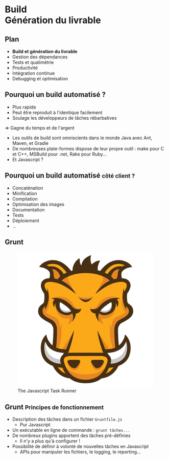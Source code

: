 # Build</br>Génération du livrable

<!-- .slide: data-background="/assets/zenika/images/title-background.png" -->



## Plan

- **Build et génération du livrable**
- Gestion des dépendances
- Tests et qualimétrie
- Productivité
- Intégration continue
- Debugging et optimisation



## Pourquoi un build automatisé ?

- Plus rapide
- Peut être reproduit à l'identique facilement
- Soulage les développeurs de tâches rébarbatives

&#8658; <!-- fat right arrow --> Gagne du temps et de l'argent

- Les outils de build sont omniscients dans le monde Java avec Ant, Maven, et
Gradle
- De nombreuses plate-formes dispose de leur propre outil : make pour C et C++,
MSBuild pour .net, Rake pour Ruby...
- Et Javascript ?



## Pourquoi un build automatisé <small>côté client ?</small>

- Concaténation
- Minification
- Compilation
- Optimisation des images
- Documentation
- Tests
- Déploiement
- ...



## Grunt

<figure>
    <img src="assets/images/grunt-logo.png" alt="" />
    <figcaption>The Javascript Task Runner</figcaption>
</figure>



## Grunt <small>Principes de fonctionnement</small>

- Description des tâches dans un fichier `Gruntfile.js`
    - Pur Javascript
- Un exécutable en ligne de commande : `grunt tâches...`
- De nombreux plugins apportent des tâches pré-définies
    - Il n'y a plus qu'à configurer !
- Possibilité de définir à volonté de nouvelles tâches en Javascript
    - APIs pour manipuler les fichiers, le logging, le reporting...



<!-- .slide: data-background="/assets/zenika/images/questions.png" -->
<!-- .slide: data-background-size="30%" -->